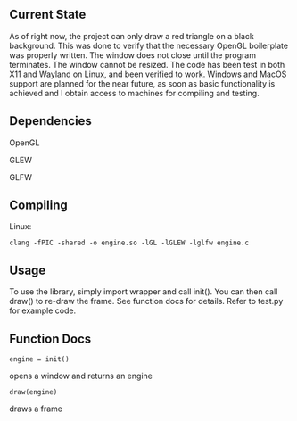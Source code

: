## Current State
As of right now, the project can only draw a red triangle on a black background. This was done to verify that the necessary OpenGL boilerplate was properly written. The window does not close until the program terminates. The window cannot be resized. The code has been test in both X11 and Wayland on Linux, and been verified to work. Windows and MacOS support are planned for the near future, as soon as basic functionality is achieved and I obtain access to machines for compiling and testing.

## Dependencies
OpenGL

GLEW

GLFW

## Compiling
Linux:

`clang -fPIC -shared -o engine.so -lGL -lGLEW -lglfw engine.c`

## Usage
To use the library, simply import wrapper and call init(). You can then call draw() to re-draw the frame. See function docs for details. Refer to test.py for example code.

## Function Docs
`engine = init()`

opens a window and returns an engine


`draw(engine)`

draws a frame
